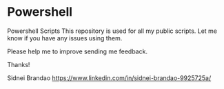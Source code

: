 # Powershell
Powershell Scripts
This repository is used for all my public scripts.
Let me know if you have any issues using them.

Please help me to improve sending me feedback.

Thanks!

Sidnei Brandao
https://www.linkedin.com/in/sidnei-brandao-9925725a/
